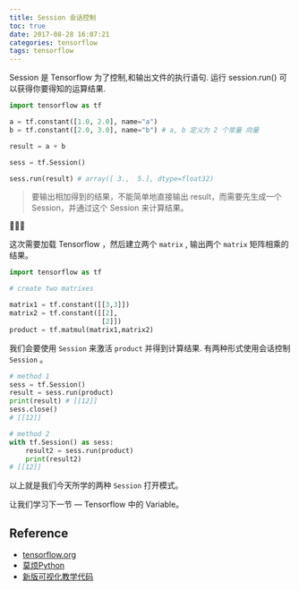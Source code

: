 ```yaml
---
title: Session 会话控制
toc: true
date: 2017-08-28 16:07:21
categories: tensorflow
tags: tensorflow
---
```


Session 是 Tensorflow 为了控制,和输出文件的执行语句. 运行 session.run() 可以获得你要得知的运算结果.

<!-- more -->

```python
import tensorflow as tf

a = tf.constant([1.0, 2.0], name="a")
b = tf.constant([2.0, 3.0], name="b") # a, b 定义为 2 个常量 向量

result = a + b

sess = tf.Session()

sess.run(result) # array([ 3.,  5.], dtype=float32)
```

> 要输出相加得到的结果，不能简单地直接输出 result，而需要先生成一个 Session，并通过这个 Session 来计算结果。

🌰🌰🌰

  这次需要加载 Tensorflow ，然后建立两个 `matrix` , 输出两个 `matrix` 矩阵相乘的结果。

```python
import tensorflow as tf

# create two matrixes

matrix1 = tf.constant([[3,3]])
matrix2 = tf.constant([[2],
                       [2]])
product = tf.matmul(matrix1,matrix2)
```

我们会要使用 `Session` 来激活 `product` 并得到计算结果. 有两种形式使用会话控制 `Session` 。

```python
# method 1
sess = tf.Session()
result = sess.run(product)
print(result) # [[12]]
sess.close()
# [[12]]

# method 2
with tf.Session() as sess:
    result2 = sess.run(product)
    print(result2)
# [[12]]
```

以上就是我们今天所学的两种 `Session` 打开模式。

让我们学习下一节 — Tensorflow 中的 Variable。

## Reference

- [tensorflow.org][1]
- [莫烦Python][2]
- [新版可视化教学代码][3]

[1]: https://www.tensorflow.org/
[2]: https://morvanzhou.github.io/tutorials/machine-learning/tensorflow/
[3]: https://github.com/MorvanZhou/Tensorflow-Tutorial


